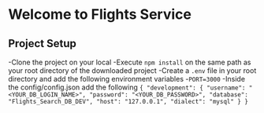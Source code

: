 # Welcome to Flights Service

## Project Setup
-Clone the project on your local
-Execute `npm install` on the same path as your root directory of the downloaded project
-Create a `.env` file in your root directory and add the following environment variables
    -`PORT=3000`
-Inside the config/config.json add the following
    ```
        {
            "development": {
              "username": "<YOUR_DB_LOGIN_NAME>",
              "password": "<YOUR_DB_PASSWORD>",
              "database": "Flights_Search_DB_DEV",
              "host": "127.0.0.1",
              "dialect": "mysql"
            }
        }
    ```